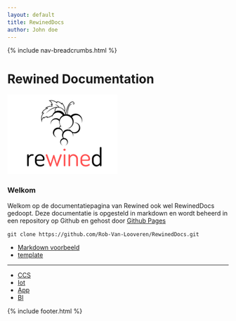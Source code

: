 ```yaml
---
layout: default
title: RewinedDocs
author: John doe
---
```


{% include nav-breadcrumbs.html %}

# Rewined Documentation
![Rewined](media/logo/rewined_logo_s.png)

### Welkom

Welkom op de documentatiepagina van Rewined ook wel RewinedDocs gedoopt.
Deze documentatie is opgesteld in markdown en wordt beheerd in een repository op Github en gehost door
[Github Pages](https://rob-van-looveren.github.io/RewinedDocs/)

```
git clone https://github.com/Rob-Van-Looveren/RewinedDocs.git
```
* [Markdown voorbeeld](markdown.md)
* [template](template.md)

----

* [CCS](ccs/)
* [Iot](iot/)
* [App](app/)
* [BI](bi/)

     
{% include footer.html %}
